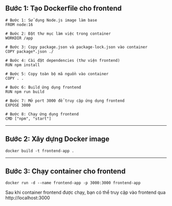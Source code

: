 ## Bước 1: Tạo Dockerfile cho frontend

```
# Bước 1: Sử dụng Node.js image làm base
FROM node:16

# Bước 2: Đặt thư mục làm việc trong container
WORKDIR /app

# Bước 3: Copy package.json và package-lock.json vào container
COPY package*.json ./

# Bước 4: Cài đặt dependencies (thư viện frontend)
RUN npm install

# Bước 5: Copy toàn bộ mã nguồn vào container
COPY . .

# Bước 6: Build ứng dụng frontend
RUN npm run build

# Bước 7: Mở port 3000 để truy cập ứng dụng frontend
EXPOSE 3000

# Bước 8: Chạy ứng dụng frontend
CMD ["npm", "start"]

```

---

## Bước 2: Xây dựng Docker image
```
docker build -t frontend-app .
```

---

## Bước 3: Chạy container cho frontend
```
docker run -d --name frontend-app -p 3000:3000 frontend-app
```
Sau khi container frontend được chạy, bạn có thể truy cập vào frontend qua http://localhost:3000
